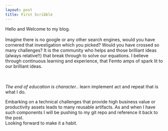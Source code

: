 ```yaml
---
layout: post
title: First Scribble
---
```

<!-- Post Content -->
           
<div class="container">
<p>
  Hello and Welcome to my blog. 
  <br/><br/>
  Imagine there is no google or any other search engines, would you have cornered that investigation which you picked? Would you have crossed so many challenges? 
  It is the community who helps and those brilliant ideas (always relative!!) that break through to solve our equations. 
  I believe through continuous learning and experience, that Femto amps of spark lit to our brilliant ideas. 

  <br/><br/>
  <i>The end of education is character</i>.. learn implement act and repeat that is what I do. 
</p>
<p>
  Embarking on a technical challenges that provide high business value or productivity assets leads to many reusable artifacts. 
  As and when I have such components I will be pushing to my git repo and reference it back to the post.
  <br/>
  Looking forward to make it a habit.
</p>
</div>